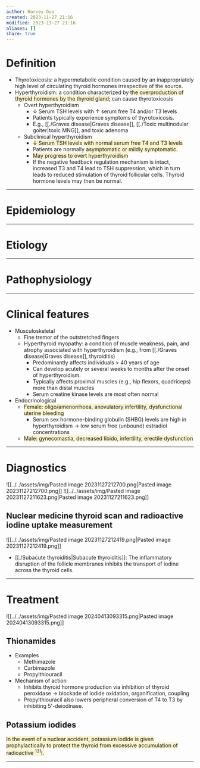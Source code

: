 ```yaml
---
author: Harvey Guo
created: 2023-11-27 21:16
modified: 2023-11-27 21:16
aliases: []
share: true
---
```

# Definition
- Thyrotoxicosis: a hypermetabolic condition caused by an inappropriately high level of circulating thyroid hormones irrespective of the source. 
- Hyperthyroidism: a condition characterized by <span style="background:rgba(240, 200, 0, 0.2)">the overproduction of thyroid hormones by the thyroid gland</span>; can cause thyrotoxicosis
	- Overt hyperthyroidism
		- ↓ Serum TSH levels with ↑ serum free T4 and/or T3 levels
		- Patients typically experience symptoms of thyrotoxicosis.
		- E.g., [[./Graves disease|Graves disease]], [[./Toxic multinodular goiter|toxic MNG]], and toxic adenoma
	- Subclinical hyperthyroidism
		- <span style="background:rgba(240, 200, 0, 0.2)">↓ Serum TSH levels with normal serum free T4 and T3 levels</span>
		- Patients are normally <span style="background:rgba(240, 200, 0, 0.2)">asymptomatic or mildly symptomatic.</span>
		- <span style="background:rgba(240, 200, 0, 0.2)">May progress to overt hyperthyroidism</span>
		- If the negative feedback regulation mechanism is intact, increased T3 and T4 lead to TSH suppression, which in turn leads to reduced stimulation of thyroid follicular cells. Thyroid hormone levels may then be normal.

---
# Epidemiology


---
# Etiology


---
# Pathophysiology


---
# Clinical features
- Musculoskeletal
	- Fine tremor of the outstretched fingers 
	- Hyperthyroid myopathy: a condition of muscle weakness, pain, and atrophy associated with hyperthyroidism (e.g., from [[./Graves disease|Graves disease]], thyroiditis)
		- Predominantly affects individuals > 40 years of age
		- Can develop acutely or several weeks to months after the onset of hyperthyroidism.
		- Typically affects proximal muscles (e.g., hip flexors, quadriceps) more than distal muscles
		- Serum creatine kinase levels are most often normal
- Endocrinological
	- <span style="background:rgba(240, 200, 0, 0.2)">Female: oligo/amenorrhoea, anovulatory infertility, dysfunctional uterine bleeding </span>
		- Serum sex hormone-binding globulin (SHBG) levels are high in hyperthyroidism → low serum free (unbound) estradiol concentrations
	- <span style="background:rgba(240, 200, 0, 0.2)">Male: gynecomastia, decreased libido, infertility, erectile dysfunction </span>

---
# Diagnostics
![[../../assets/img/Pasted image 20231127212700.png|Pasted image 20231127212700.png]]
![[../../assets/img/Pasted image 20231127211623.png|Pasted image 20231127211623.png]]
## Nuclear medicine thyroid scan and radioactive iodine uptake measurement
![[../../assets/img/Pasted image 20231127212419.png|Pasted image 20231127212419.png]]
- [[./Subacute thyroiditis|Subacute thyroiditis]]: The inflammatory disruption of the follicle membranes inhibits the transport of iodine across the thyroid cells.


---
# Treatment
![[../../assets/img/Pasted image 20240413093315.png|Pasted image 20240413093315.png]]
## Thionamides
- Examples	
	- Methimazole
	- Carbimazole
	- Propylthiouracil
- Mechanism of action
	- Inhibits thyroid hormone production via inhibition of thyroid peroxidase → blockade of iodide oxidation, organification, coupling
	- Propylthiouracil also lowers peripheral conversion of T4 to T3 by inhibiting 5'-deiodinase.
## Potassium iodides
<span style="background:rgba(240, 200, 0, 0.2)">In the event of a nuclear accident, potassium iodide is given prophylactically to protect the thyroid from excessive accumulation of radioactive <sup>131</sup>I.</span>

---
